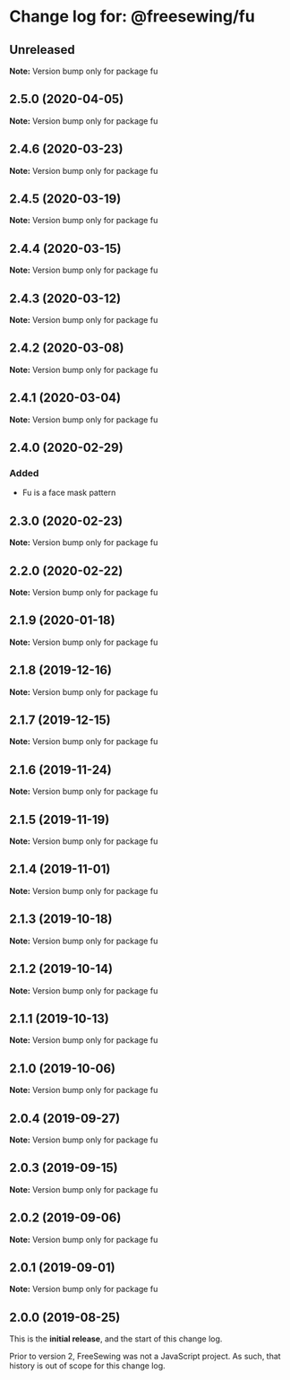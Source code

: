 # Change log for: @freesewing/fu


## Unreleased

**Note:** Version bump only for package fu


## 2.5.0 (2020-04-05)

**Note:** Version bump only for package fu


## 2.4.6 (2020-03-23)

**Note:** Version bump only for package fu


## 2.4.5 (2020-03-19)

**Note:** Version bump only for package fu


## 2.4.4 (2020-03-15)

**Note:** Version bump only for package fu


## 2.4.3 (2020-03-12)

**Note:** Version bump only for package fu


## 2.4.2 (2020-03-08)

**Note:** Version bump only for package fu


## 2.4.1 (2020-03-04)

**Note:** Version bump only for package fu


## 2.4.0 (2020-02-29)

### Added

 - Fu is a face mask pattern
## 2.3.0 (2020-02-23)

**Note:** Version bump only for package fu


## 2.2.0 (2020-02-22)

**Note:** Version bump only for package fu


## 2.1.9 (2020-01-18)

**Note:** Version bump only for package fu


## 2.1.8 (2019-12-16)

**Note:** Version bump only for package fu


## 2.1.7 (2019-12-15)

**Note:** Version bump only for package fu


## 2.1.6 (2019-11-24)

**Note:** Version bump only for package fu


## 2.1.5 (2019-11-19)

**Note:** Version bump only for package fu


## 2.1.4 (2019-11-01)

**Note:** Version bump only for package fu


## 2.1.3 (2019-10-18)

**Note:** Version bump only for package fu


## 2.1.2 (2019-10-14)

**Note:** Version bump only for package fu


## 2.1.1 (2019-10-13)

**Note:** Version bump only for package fu


## 2.1.0 (2019-10-06)

**Note:** Version bump only for package fu


## 2.0.4 (2019-09-27)

**Note:** Version bump only for package fu


## 2.0.3 (2019-09-15)

**Note:** Version bump only for package fu


## 2.0.2 (2019-09-06)

**Note:** Version bump only for package fu


## 2.0.1 (2019-09-01)

**Note:** Version bump only for package fu




## 2.0.0 (2019-08-25)

This is the **initial release**, and the start of this change log.

Prior to version 2, FreeSewing was not a JavaScript project.
As such, that history is out of scope for this change log.
